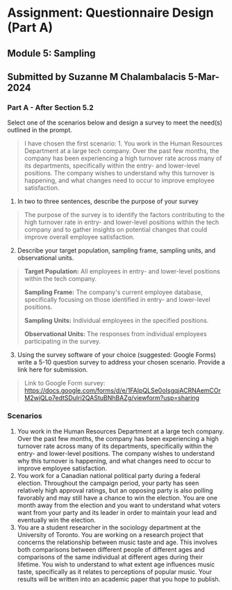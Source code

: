 # Assignment: Questionnaire Design (Part A)
## Module 5: Sampling
## Submitted by Suzanne M Chalambalacis 5-Mar-2024

### Part A  - After Section 5.2
Select one of the scenarios below and design a survey to meet the need(s) outlined in the prompt.

   > I have chosen the first scenario: 1. You work in the Human Resources Department at a large tech company. Over the past few months, the company has been experiencing a high turnover rate across many of its departments, specifically within the entry- and lower-level positions. The company wishes to understand why this turnover is happening, and what changes need to occur to improve employee satisfaction.

1.	In two to three sentences, describe the purpose of your survey

   > The purpose of the survey is to identify the factors contributing to the high turnover rate in entry- and lower-level positions within the tech company and to gather insights on potential changes that could improve overall employee satisfaction.

2.	Describe your target population, sampling frame, sampling units, and observational units.

   > **Target Population:** All employees in entry- and lower-level positions within the tech company.
   > 
   > **Sampling Frame:** The company's current employee database, specifically focusing on those identified in entry- and lower-level positions.
   > 
   > **Sampling Units:** Individual employees in the specified positions.
   > 
   > **Observational Units:** The responses from individual employees participating in the survey.

3.	Using the survey software of your choice (suggested: Google Forms) write a 5-10 question survey to address your chosen scenario. Provide a link here for submission. 

   > Link to Google Form survey: https://docs.google.com/forms/d/e/1FAIpQLSe0oIsgqjACRNAemCOrM2wjQLp7edtSDulri2QAStuBNhBAZg/viewform?usp=sharing

### Scenarios
1.	You work in the Human Resources Department at a large tech company. Over the past few months, the company has been experiencing a high turnover rate across many of its departments, specifically within the entry- and lower-level positions. The company wishes to understand why this turnover is happening, and what changes need to occur to improve employee satisfaction.
2.	You work for a Canadian national political party during a federal election. Throughout the campaign period, your party has seen relatively high approval ratings, but an opposing party is also polling favorably and may still have a chance to win the election. You are one month away from the election and you want to understand what voters want from your party and its leader in order to maintain your lead and eventually win the election.
3.	You are a student researcher in the sociology department at the University of Toronto. You are working on a research project that concerns the relationship between music taste and age. This involves both comparisons between different people of different ages and comparisons of the same individual at different ages during their lifetime. You wish to understand to what extent age influences music taste, specifically as it relates to perceptions of popular music. Your results will be written into an academic paper that you hope to publish.

